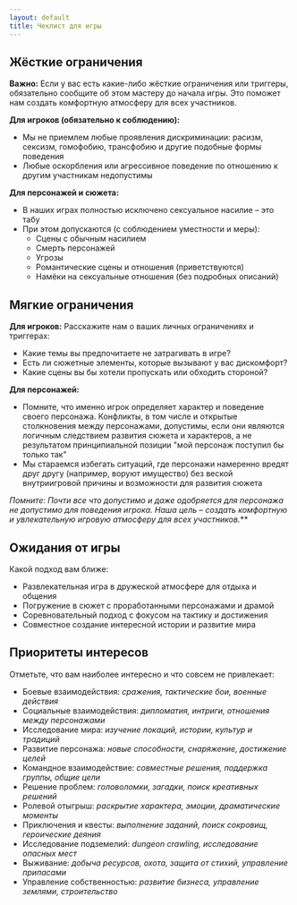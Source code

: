 ```yaml
---
layout: default
title: Чеклист для игры
---
```


## Жёсткие ограничения

**Важно:** Если у вас есть какие-либо жёсткие ограничения или триггеры, обязательно сообщите об этом мастеру до начала игры. Это поможет нам создать комфортную атмосферу для всех участников.

**Для игроков (обязательно к соблюдению):**
- Мы не приемлем любые проявления дискриминации: расизм, сексизм, гомофобию, трансфобию и другие подобные формы поведения
- Любые оскорбления или агрессивное поведение по отношению к другим участникам недопустимы

**Для персонажей и сюжета:**
- В наших играх полностью исключено сексуальное насилие – это табу
- При этом допускаются (с соблюдением уместности и меры):
    - Сцены с обычным насилием
    - Смерть персонажей
    - Угрозы
    - Романтические сцены и отношения (приветствуются)
    - Намёки на сексуальные отношения (без подробных описаний)

## Мягкие ограничения

**Для игроков:**
Расскажите нам о ваших личных ограничениях и триггерах:
- Какие темы вы предпочитаете не затрагивать в игре?
- Есть ли сюжетные элементы, которые вызывают у вас дискомфорт?
- Какие сцены вы бы хотели пропускать или обходить стороной?

**Для персонажей:**
- Помните, что именно игрок определяет характер и поведение своего персонажа. Конфликты, в том числе и открытые столкновения между персонажами, допустимы, если они являются логичным следствием развития сюжета и характеров, а не результатом принципиальной позиции "мой персонаж поступил бы только так"
- Мы стараемся избегать ситуаций, где персонажи намеренно вредят друг другу (например, воруют имущество) без веской внутриигровой причины и возможности для развития сюжета

*Помните: Почти все что допустимо и даже одобряется для персонажа не допустимо для поведения игрока. Наша цель – создать комфортную и увлекательную игровую атмосферу для всех участников.***

## Ожидания от игры

Какой подход вам ближе:
- Развлекательная игра в дружеской атмосфере для отдыха и общения
- Погружение в сюжет с проработанными персонажами и драмой
- Соревновательный подход с фокусом на тактику и достижения
- Совместное создание интересной истории и развитие мира

## Приоритеты интересов

Отметьте, что вам наиболее интересно и что совсем не привлекает:

- Боевые взаимодействия: _сражения, тактические бои, военные действия_
- Социальные взаимодействия: _дипломатия, интриги, отношения между персонажами_
- Исследование мира: _изучение локаций, истории, культур и традиций_
- Развитие персонажа: _новые способности, снаряжение, достижение целей_
- Командное взаимодействие: _совместные решения, поддержка группы, общие цели_
- Решение проблем: _головоломки, загадки, поиск креативных решений_
- Ролевой отыгрыш: _раскрытие характера, эмоции, драматические моменты_
- Приключения и квесты: _выполнение заданий, поиск сокровищ, героические деяния_
- Исследование подземелий: _dungeon crawling, исследование опасных мест_
- Выживание: _добыча ресурсов, охота, защита от стихий, управление припасами_
- Управление собственностью: _развитие бизнеса, управление землями, строительство_
